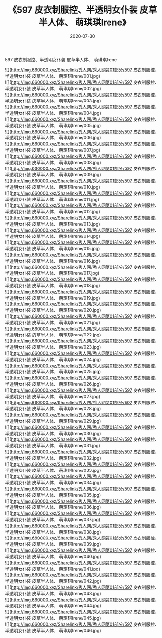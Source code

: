 ﻿---
layout: post
title:  《597 皮衣制服控、半透明女仆装 皮草半人体、 萌琪琪Irene》
date:   2020-07-30
img: http://img.660000.xyz/Sharelink/秀人网/秀人网第01部分/597 皮衣制服控、半透明女仆装 皮草半人体、 萌琪琪Irene/000.jpg
categories: [美女, 清纯, 唯美]
---

597 皮衣制服控、半透明女仆装 皮草半人体、 萌琪琪Irene

  ![](http://img.660000.xyz/Sharelink/秀人网/秀人网第01部分/597 皮衣制服控、半透明女仆装 皮草半人体、 萌琪琪Irene/001.jpg) <br> ![](http://img.660000.xyz/Sharelink/秀人网/秀人网第01部分/597 皮衣制服控、半透明女仆装 皮草半人体、 萌琪琪Irene/002.jpg) <br> ![](http://img.660000.xyz/Sharelink/秀人网/秀人网第01部分/597 皮衣制服控、半透明女仆装 皮草半人体、 萌琪琪Irene/003.jpg) <br> ![](http://img.660000.xyz/Sharelink/秀人网/秀人网第01部分/597 皮衣制服控、半透明女仆装 皮草半人体、 萌琪琪Irene/004.jpg) <br> ![](http://img.660000.xyz/Sharelink/秀人网/秀人网第01部分/597 皮衣制服控、半透明女仆装 皮草半人体、 萌琪琪Irene/005.jpg) <br> ![](http://img.660000.xyz/Sharelink/秀人网/秀人网第01部分/597 皮衣制服控、半透明女仆装 皮草半人体、 萌琪琪Irene/006.jpg) <br> ![](http://img.660000.xyz/Sharelink/秀人网/秀人网第01部分/597 皮衣制服控、半透明女仆装 皮草半人体、 萌琪琪Irene/007.jpg) <br> ![](http://img.660000.xyz/Sharelink/秀人网/秀人网第01部分/597 皮衣制服控、半透明女仆装 皮草半人体、 萌琪琪Irene/008.jpg) <br> ![](http://img.660000.xyz/Sharelink/秀人网/秀人网第01部分/597 皮衣制服控、半透明女仆装 皮草半人体、 萌琪琪Irene/009.jpg) <br> ![](http://img.660000.xyz/Sharelink/秀人网/秀人网第01部分/597 皮衣制服控、半透明女仆装 皮草半人体、 萌琪琪Irene/010.jpg) <br> ![](http://img.660000.xyz/Sharelink/秀人网/秀人网第01部分/597 皮衣制服控、半透明女仆装 皮草半人体、 萌琪琪Irene/011.jpg) <br> ![](http://img.660000.xyz/Sharelink/秀人网/秀人网第01部分/597 皮衣制服控、半透明女仆装 皮草半人体、 萌琪琪Irene/012.jpg) <br> ![](http://img.660000.xyz/Sharelink/秀人网/秀人网第01部分/597 皮衣制服控、半透明女仆装 皮草半人体、 萌琪琪Irene/013.jpg) <br> ![](http://img.660000.xyz/Sharelink/秀人网/秀人网第01部分/597 皮衣制服控、半透明女仆装 皮草半人体、 萌琪琪Irene/014.jpg) <br> ![](http://img.660000.xyz/Sharelink/秀人网/秀人网第01部分/597 皮衣制服控、半透明女仆装 皮草半人体、 萌琪琪Irene/015.jpg) <br> ![](http://img.660000.xyz/Sharelink/秀人网/秀人网第01部分/597 皮衣制服控、半透明女仆装 皮草半人体、 萌琪琪Irene/016.jpg) <br> ![](http://img.660000.xyz/Sharelink/秀人网/秀人网第01部分/597 皮衣制服控、半透明女仆装 皮草半人体、 萌琪琪Irene/017.jpg) <br> ![](http://img.660000.xyz/Sharelink/秀人网/秀人网第01部分/597 皮衣制服控、半透明女仆装 皮草半人体、 萌琪琪Irene/018.jpg) <br> ![](http://img.660000.xyz/Sharelink/秀人网/秀人网第01部分/597 皮衣制服控、半透明女仆装 皮草半人体、 萌琪琪Irene/019.jpg) <br> ![](http://img.660000.xyz/Sharelink/秀人网/秀人网第01部分/597 皮衣制服控、半透明女仆装 皮草半人体、 萌琪琪Irene/020.jpg) <br> ![](http://img.660000.xyz/Sharelink/秀人网/秀人网第01部分/597 皮衣制服控、半透明女仆装 皮草半人体、 萌琪琪Irene/021.jpg) <br> ![](http://img.660000.xyz/Sharelink/秀人网/秀人网第01部分/597 皮衣制服控、半透明女仆装 皮草半人体、 萌琪琪Irene/022.jpg) <br> ![](http://img.660000.xyz/Sharelink/秀人网/秀人网第01部分/597 皮衣制服控、半透明女仆装 皮草半人体、 萌琪琪Irene/023.jpg) <br> ![](http://img.660000.xyz/Sharelink/秀人网/秀人网第01部分/597 皮衣制服控、半透明女仆装 皮草半人体、 萌琪琪Irene/024.jpg) <br> ![](http://img.660000.xyz/Sharelink/秀人网/秀人网第01部分/597 皮衣制服控、半透明女仆装 皮草半人体、 萌琪琪Irene/025.jpg) <br> ![](http://img.660000.xyz/Sharelink/秀人网/秀人网第01部分/597 皮衣制服控、半透明女仆装 皮草半人体、 萌琪琪Irene/026.jpg) <br> ![](http://img.660000.xyz/Sharelink/秀人网/秀人网第01部分/597 皮衣制服控、半透明女仆装 皮草半人体、 萌琪琪Irene/027.jpg) <br> ![](http://img.660000.xyz/Sharelink/秀人网/秀人网第01部分/597 皮衣制服控、半透明女仆装 皮草半人体、 萌琪琪Irene/028.jpg) <br> ![](http://img.660000.xyz/Sharelink/秀人网/秀人网第01部分/597 皮衣制服控、半透明女仆装 皮草半人体、 萌琪琪Irene/029.jpg) <br> ![](http://img.660000.xyz/Sharelink/秀人网/秀人网第01部分/597 皮衣制服控、半透明女仆装 皮草半人体、 萌琪琪Irene/030.jpg) <br> ![](http://img.660000.xyz/Sharelink/秀人网/秀人网第01部分/597 皮衣制服控、半透明女仆装 皮草半人体、 萌琪琪Irene/031.jpg) <br> ![](http://img.660000.xyz/Sharelink/秀人网/秀人网第01部分/597 皮衣制服控、半透明女仆装 皮草半人体、 萌琪琪Irene/032.jpg) <br> ![](http://img.660000.xyz/Sharelink/秀人网/秀人网第01部分/597 皮衣制服控、半透明女仆装 皮草半人体、 萌琪琪Irene/033.jpg) <br> ![](http://img.660000.xyz/Sharelink/秀人网/秀人网第01部分/597 皮衣制服控、半透明女仆装 皮草半人体、 萌琪琪Irene/034.jpg) <br> ![](http://img.660000.xyz/Sharelink/秀人网/秀人网第01部分/597 皮衣制服控、半透明女仆装 皮草半人体、 萌琪琪Irene/035.jpg) <br> ![](http://img.660000.xyz/Sharelink/秀人网/秀人网第01部分/597 皮衣制服控、半透明女仆装 皮草半人体、 萌琪琪Irene/036.jpg) <br> ![](http://img.660000.xyz/Sharelink/秀人网/秀人网第01部分/597 皮衣制服控、半透明女仆装 皮草半人体、 萌琪琪Irene/037.jpg) <br> ![](http://img.660000.xyz/Sharelink/秀人网/秀人网第01部分/597 皮衣制服控、半透明女仆装 皮草半人体、 萌琪琪Irene/038.jpg) <br> ![](http://img.660000.xyz/Sharelink/秀人网/秀人网第01部分/597 皮衣制服控、半透明女仆装 皮草半人体、 萌琪琪Irene/039.jpg) <br> ![](http://img.660000.xyz/Sharelink/秀人网/秀人网第01部分/597 皮衣制服控、半透明女仆装 皮草半人体、 萌琪琪Irene/040.jpg) <br> ![](http://img.660000.xyz/Sharelink/秀人网/秀人网第01部分/597 皮衣制服控、半透明女仆装 皮草半人体、 萌琪琪Irene/041.jpg) <br> ![](http://img.660000.xyz/Sharelink/秀人网/秀人网第01部分/597 皮衣制服控、半透明女仆装 皮草半人体、 萌琪琪Irene/042.jpg) <br> ![](http://img.660000.xyz/Sharelink/秀人网/秀人网第01部分/597 皮衣制服控、半透明女仆装 皮草半人体、 萌琪琪Irene/043.jpg) <br> ![](http://img.660000.xyz/Sharelink/秀人网/秀人网第01部分/597 皮衣制服控、半透明女仆装 皮草半人体、 萌琪琪Irene/044.jpg) <br> ![](http://img.660000.xyz/Sharelink/秀人网/秀人网第01部分/597 皮衣制服控、半透明女仆装 皮草半人体、 萌琪琪Irene/045.jpg) <br> ![](http://img.660000.xyz/Sharelink/秀人网/秀人网第01部分/597 皮衣制服控、半透明女仆装 皮草半人体、 萌琪琪Irene/046.jpg) <br>